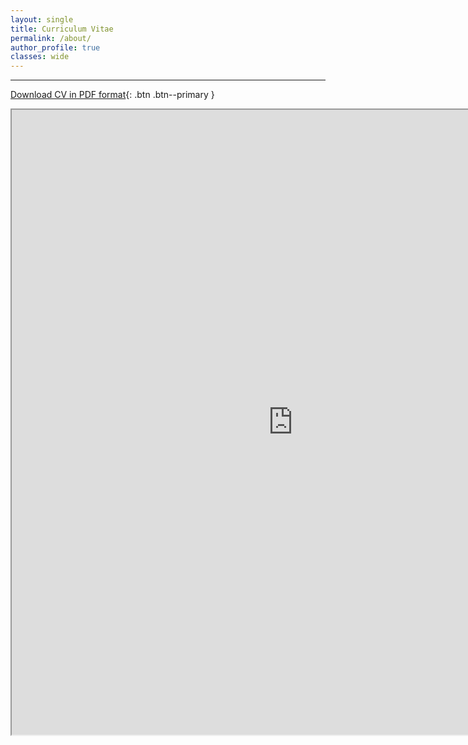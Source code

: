 ```yaml
---
layout: single
title: Curriculum Vitae
permalink: /about/
author_profile: true
classes: wide
---
```


---

[Download CV in PDF format](https://www.ocean.washington.edu/files/ethan_campbell_cv_2021-05-15-20210517012545.pdf){: .btn .btn--primary }

<iframe src="https://www.ocean.washington.edu/files/ethan_campbell_cv_2021-05-15-20210517012545.pdf" width="900" height="1000"></iframe>
